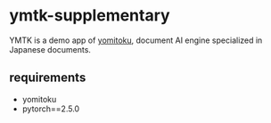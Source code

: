 # ymtk-supplementary

YMTK is a demo app of [yomitoku](https://github.com/kotaro-kinoshita/yomitoku), document AI engine specialized in Japanese documents.

## requirements
- yomitoku
- pytorch==2.5.0